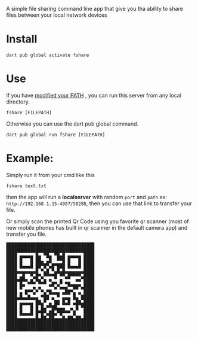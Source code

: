 A simple file sharing command line app that give you tha ability to share files between your local network devices 

# Install
`dart pub global activate fshare`

# Use
If you have [modified your PATH](https://dart.dev/tools/pub/cmd/pub-global#running-a-script-from-your-path)
 , you can run this server from any local directory.

`fshare [FILEPATH]`

Otherwise you can use the dart pub global command.

`dart pub global run fshare [FILEPATH]`

# Example:
Simply run it from your cmd like this

`fshare text.txt`

then the app will run a **localserver** with random `port` and `path` ex: `http://192.168.1.15:4987/58288`, then you can use that link to transfer your file.

Or simply scan the printed Qr Code using you favorite qr scanner (most of new mobile phones has built in qr scanner in the default camera app) and transfer you file.
```
█████████████████████████████████
█████████████████████████████████
████ ▄▄▄▄▄ █▄ ▀█▄ ▀█▄█ ▄▄▄▄▄ ████
████ █   █ ██▄ ▄█  ▀▀█ █   █ ████
████ █▄▄▄█ ██▀█▀▄█▀███ █▄▄▄█ ████
████▄▄▄▄▄▄▄█ ▀▄█ ▀▄█▄█▄▄▄▄▄▄▄████
████ ▄█  ▀▄█▀▄▀▀▀▀█ ▀▀▄█▀▀▀▀▄████
████▀█▀▀▄█▄▀█▄█ ▀▄▄ █ ▄▄  ▀▀ ████
████ █▀   ▄ ▄   ▀▀▄▀▄▄▄▀▀██▀▄████
████ ▄ █▀▀▄▀ ▀▄▀█▄▄▄ ▄██▀▄ ▄ ████
████▄█▄▄█▄▄▄ ▀██ ▄ ▀ ▄▄▄ █▄ █████
████ ▄▄▄▄▄ ██▄▀ ▄ ██ █▄█ ▄██▄████
████ █   █ █ █▄▀▀██▄▄▄  ▄ █ ▀████
████ █▄▄▄█ █▀█▀▄██▄▀█▀▀▀ █   ████
████▄▄▄▄▄▄▄█▄██▄██▄▄▄█▄██▄██▄████
█████████████████████████████████
█████████████████████████████████
```
